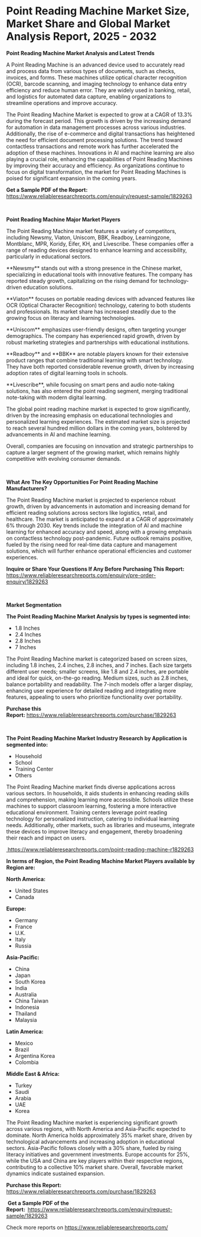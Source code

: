 <p><h1>Point Reading Machine Market Size, Market Share and Global Market Analysis Report, 2025 - 2032</h1></p><p><strong>Point Reading Machine Market Analysis and Latest Trends</strong></p>
<p><p>A Point Reading Machine is an advanced device used to accurately read and process data from various types of documents, such as checks, invoices, and forms. These machines utilize optical character recognition (OCR), barcode scanning, and imaging technology to enhance data entry efficiency and reduce human error. They are widely used in banking, retail, and logistics for automated data capture, enabling organizations to streamline operations and improve accuracy.</p><p>The Point Reading Machine Market is expected to grow at a CAGR of 13.3% during the forecast period. This growth is driven by the increasing demand for automation in data management processes across various industries. Additionally, the rise of e-commerce and digital transactions has heightened the need for efficient document processing solutions. The trend toward contactless transactions and remote work has further accelerated the adoption of these machines. Innovations in AI and machine learning are also playing a crucial role, enhancing the capabilities of Point Reading Machines by improving their accuracy and efficiency. As organizations continue to focus on digital transformation, the market for Point Reading Machines is poised for significant expansion in the coming years.</p></p>
<p><strong>Get a Sample PDF of the Report:&nbsp;</strong> <a href="https://www.reliableresearchreports.com/enquiry/request-sample/1829263?utm_campaign=2734&utm_medium=2&utm_source=Github&utm_content=ia&utm_term=05042025&utm_id=point-reading-machine">https://www.reliableresearchreports.com/enquiry/request-sample/1829263</a></p>
<p>&nbsp;</p>
<p><strong>Point Reading Machine Major Market Players</strong></p>
<p><p>The Point Reading Machine market features a variety of competitors, including Newsmy, Viaton, Uniscom, BBK, Readboy, Learningzone, Montblanc, MPR, Koridy, Eifer, KH, and Livescribe. These companies offer a range of reading devices designed to enhance learning and accessibility, particularly in educational sectors.</p><p>**Newsmy** stands out with a strong presence in the Chinese market, specializing in educational tools with innovative features. The company has reported steady growth, capitalizing on the rising demand for technology-driven education solutions.</p><p>**Viaton** focuses on portable reading devices with advanced features like OCR (Optical Character Recognition) technology, catering to both students and professionals. Its market share has increased steadily due to the growing focus on literacy and learning technologies.</p><p>**Uniscom** emphasizes user-friendly designs, often targeting younger demographics. The company has experienced rapid growth, driven by robust marketing strategies and partnerships with educational institutions.</p><p>**Readboy** and **BBK** are notable players known for their extensive product ranges that combine traditional learning with smart technology. They have both reported considerable revenue growth, driven by increasing adoption rates of digital learning tools in schools.</p><p>**Livescribe**, while focusing on smart pens and audio note-taking solutions, has also entered the point reading segment, merging traditional note-taking with modern digital learning.</p><p>The global point reading machine market is expected to grow significantly, driven by the increasing emphasis on educational technologies and personalized learning experiences. The estimated market size is projected to reach several hundred million dollars in the coming years, bolstered by advancements in AI and machine learning.</p><p>Overall, companies are focusing on innovation and strategic partnerships to capture a larger segment of the growing market, which remains highly competitive with evolving consumer demands.</p></p>
<p>&nbsp;</p>
<p><strong>What Are The Key Opportunities For Point Reading Machine Manufacturers?</strong></p>
<p><p>The Point Reading Machine market is projected to experience robust growth, driven by advancements in automation and increasing demand for efficient reading solutions across sectors like logistics, retail, and healthcare. The market is anticipated to expand at a CAGR of approximately 6% through 2030. Key trends include the integration of AI and machine learning for enhanced accuracy and speed, along with a growing emphasis on contactless technology post-pandemic. Future outlook remains positive, fueled by the rising need for real-time data capture and management solutions, which will further enhance operational efficiencies and customer experiences.</p></p>
<p><strong>Inquire or Share Your Questions If Any Before Purchasing This Report:</strong> <a href="https://www.reliableresearchreports.com/enquiry/pre-order-enquiry/1829263?utm_campaign=2734&utm_medium=2&utm_source=Github&utm_content=ia&utm_term=05042025&utm_id=point-reading-machine">https://www.reliableresearchreports.com/enquiry/pre-order-enquiry/1829263</a></p>
<p>&nbsp;</p>
<p><strong>Market Segmentation</strong></p>
<p><strong>The Point Reading Machine Market Analysis by types is segmented into:</strong></p>
<p><ul><li>1.8 Inches</li><li>2.4 Inches</li><li>2.8 Inches</li><li>7 Inches</li></ul></p>
<p><p>The Point Reading Machine market is categorized based on screen sizes, including 1.8 inches, 2.4 inches, 2.8 inches, and 7 inches. Each size targets different user needs; smaller screens, like 1.8 and 2.4 inches, are portable and ideal for quick, on-the-go reading. Medium sizes, such as 2.8 inches, balance portability and readability. The 7-inch models offer a larger display, enhancing user experience for detailed reading and integrating more features, appealing to users who prioritize functionality over portability.</p></p>
<p><strong>Purchase this Report:&nbsp;</strong><a href="https://www.reliableresearchreports.com/purchase/1829263?utm_campaign=2734&utm_medium=2&utm_source=Github&utm_content=ia&utm_term=05042025&utm_id=point-reading-machine">https://www.reliableresearchreports.com/purchase/1829263</a></p>
<p>&nbsp;</p>
<p><strong>The Point Reading Machine Market Industry Research by Application is segmented into:</strong></p>
<p><ul><li>Household</li><li>School</li><li>Training Center</li><li>Others</li></ul></p>
<p><p>The Point Reading Machine market finds diverse applications across various sectors. In households, it aids students in enhancing reading skills and comprehension, making learning more accessible. Schools utilize these machines to support classroom learning, fostering a more interactive educational environment. Training centers leverage point reading technology for personalized instruction, catering to individual learning needs. Additionally, other markets, such as libraries and museums, integrate these devices to improve literacy and engagement, thereby broadening their reach and impact on users.</p></p>
<p><a href="https://www.reliableresearchreports.com/point-reading-machine-r1829263?utm_campaign=2734&utm_medium=2&utm_source=Github&utm_content=ia&utm_term=05042025&utm_id=point-reading-machine">&nbsp;https://www.reliableresearchreports.com/point-reading-machine-r1829263</a></p>
<p><strong>In terms of Region, the Point Reading Machine Market Players available by Region are:</strong></p>
<p>
    <p> <strong> North America: </strong>
        <ul>
            <li>United States</li>
            <li>Canada</li>
        </ul>
        </p> 
    <p> <strong> Europe: </strong>
        <ul>
            <li>Germany</li>
            <li>France</li>
            <li>U.K.</li>
            <li>Italy</li>
            <li>Russia</li>
        </ul>
        </p> 
    <p> <strong> Asia-Pacific: </strong>
        <ul>
            <li>China</li>
            <li>Japan</li>
            <li>South Korea</li>
            <li>India</li>
            <li>Australia</li>
            <li>China Taiwan</li>
            <li>Indonesia</li>
            <li>Thailand</li>
            <li>Malaysia</li>
        </ul>
        </p> 
    <p> <strong> Latin America: </strong>
        <ul>
            <li>Mexico</li>
            <li>Brazil</li>
            <li>Argentina Korea</li>
            <li>Colombia</li>
        </ul>
        </p> 
    <p> <strong> Middle East & Africa: </strong>
        <ul>
            <li>Turkey</li>
            <li>Saudi</li>
            <li>Arabia</li>
            <li>UAE</li>
            <li>Korea</li>
        </ul>
    </p>
    </p>
<p><p>The Point Reading Machine market is experiencing significant growth across various regions, with North America and Asia-Pacific expected to dominate. North America holds approximately 35% market share, driven by technological advancements and increasing adoption in educational sectors. Asia-Pacific follows closely with a 30% share, fueled by rising literacy initiatives and government investments. Europe accounts for 25%, while the USA and China are key players within their respective regions, contributing to a collective 10% market share. Overall, favorable market dynamics indicate sustained expansion.</p></p>
<p><strong>Purchase this Report: </strong><a href="https://www.reliableresearchreports.com/purchase/1829263?utm_campaign=2734&utm_medium=2&utm_source=Github&utm_content=ia&utm_term=05042025&utm_id=point-reading-machine">https://www.reliableresearchreports.com/purchase/1829263</a></p>
<p>&nbsp;<strong>Get a Sample PDF of the Report:&nbsp;&nbsp;</strong><a href="https://www.reliableresearchreports.com/enquiry/request-sample/1829263?utm_campaign=2734&utm_medium=2&utm_source=Github&utm_content=ia&utm_term=05042025&utm_id=point-reading-machine">https://www.reliableresearchreports.com/enquiry/request-sample/1829263</a></p>
<p><strong></strong></p>
<p>Check more reports on <a href="https://www.reliableresearchreports.com/?utm_campaign=2734&utm_medium=2&utm_source=Github&utm_content=ia&utm_term=05042025&utm_id=point-reading-machine">https://www.reliableresearchreports.com/</a></p>